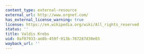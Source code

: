 ```yaml
---
content_type: external-resource
external_url: http://www.orgnet.com/
has_external_license_warning: true
license: https://en.wikipedia.org/wiki/All_rights_reserved
status: ''
title: Valdis Krebs
uid: 0af07933-ae8b-459f-913b-787287d30e03
wayback_url: ''
---
```

